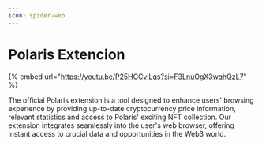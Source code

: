 ```yaml
---
icon: spider-web
---
```


# Polaris Extencion

{% embed url="https://youtu.be/P25HGCviLqs?si=F3LnuOgX3wqhQzL7" %}

The official Polaris extension is a tool designed to enhance users' browsing experience by providing up-to-date cryptocurrency price information, relevant statistics and access to Polaris' exciting NFT collection. Our extension integrates seamlessly into the user's web browser, offering instant access to crucial data and opportunities in the Web3 world.

